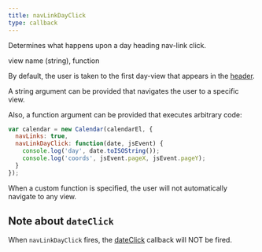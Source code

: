 ```yaml
---
title: navLinkDayClick
type: callback
---
```


Determines what happens upon a day heading nav-link click.

<div class='spec' markdown='1'>
view name (string), function
</div>

By default, the user is taken to the first day-view that appears in the [header](header).

A string argument can be provided that navigates the user to a specific view.

Also, a function argument can be provided that executes arbitrary code:

```js
var calendar = new Calendar(calendarEl, {
  navLinks: true,
  navLinkDayClick: function(date, jsEvent) {
    console.log('day', date.toISOString());
    console.log('coords', jsEvent.pageX, jsEvent.pageY);
  }
});
```

When a custom function is specified, the user will not automatically navigate to any view.


## Note about `dateClick`

When `navLinkDayClick` fires, the [dateClick](dateClick) callback will NOT be fired.
